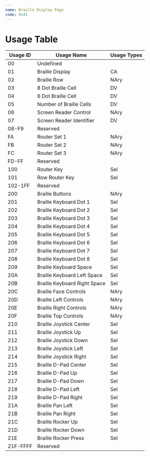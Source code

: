 ```yaml
---
name: Braille Display Page
code: 0x41
---
```

# Usage Table

| Usage ID | Usage Name                   | Usage Types |
|----------|------------------------------|-------------|
| 00       | Undefined                    |             |
| 01       | Braille  Display             | CA          |
| 02       | Braille  Row                 | NAry        |
| 03       | 8 Dot Braille Cell           | DV          |
| 04       | 6 Dot Braille Cell           | DV          |
| 05       | Number of Braille Cells      | DV          |
| 06       | Screen  Reader  Control      | NAry        |
| 07       | Screen Reader Identifier     | DV          |
| 08-F9    | Reserved                     |             |
| FA       | Router  Set  1               | NAry        |
| FB       | Router  Set  2               | NAry        |
| FC       | Router  Set  3               | NAry        |
| FD-FF    | Reserved                     |             |
| 100      | Router Key                   | Sel         |
| 101      | Row Router Key               | Sel         |
| 102-1FF  | Reserved                     |             |
| 200      | Braille  Buttons             | NAry        |
| 201      | Braille Keyboard Dot 1       | Sel         |
| 202      | Braille Keyboard Dot 2       | Sel         |
| 203      | Braille Keyboard Dot 3       | Sel         |
| 204      | Braille Keyboard Dot 4       | Sel         |
| 205      | Braille Keyboard Dot 5       | Sel         |
| 206      | Braille Keyboard Dot 6       | Sel         |
| 207      | Braille Keyboard Dot 7       | Sel         |
| 208      | Braille Keyboard Dot 8       | Sel         |
| 209      | Braille Keyboard Space       | Sel         |
| 20A      | Braille Keyboard Left Space  | Sel         |
| 20B      | Braille Keyboard Right Space | Sel         |
| 20C      | Braille  Face  Controls      | NAry        |
| 20D      | Braille  Left  Controls      | NAry        |
| 20E      | Braille  Right  Controls     | NAry        |
| 20F      | Braille  Top  Controls       | NAry        |
| 210      | Braille Joystick Center      | Sel         |
| 211      | Braille Joystick Up          | Sel         |
| 212      | Braille Joystick Down        | Sel         |
| 213      | Braille Joystick Left        | Sel         |
| 214      | Braille Joystick Right       | Sel         |
| 215      | Braille D-Pad Center         | Sel         |
| 216      | Braille D-Pad Up             | Sel         |
| 217      | Braille D-Pad Down           | Sel         |
| 218      | Braille D-Pad Left           | Sel         |
| 219      | Braille D-Pad Right          | Sel         |
| 21A      | Braille Pan Left             | Sel         |
| 21B      | Braille Pan Right            | Sel         |
| 21C      | Braille Rocker Up            | Sel         |
| 21D      | Braille Rocker Down          | Sel         |
| 21E      | Braille Rocker Press         | Sel         |
| 21F-FFFF | Reserved                     |             |
